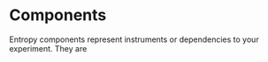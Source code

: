 # Components 

Entropy components represent instruments or dependencies to your experiment.
They are 